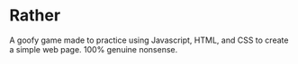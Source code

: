 # Rather
A goofy game made to practice using Javascript, HTML, and CSS to create a simple web page. 
100% genuine nonsense.
